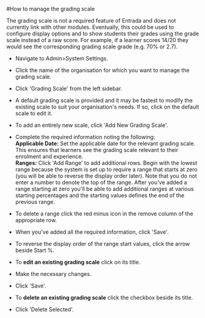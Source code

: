 #How to manage the grading scale  

The grading scale is not a required feature of Entrada and does not currently link with other modules.  Eventually, this could be used to configure display options and to show students their grades using the grade scale instead of a raw score.  For example, if a learner scores 14/20 they would see the corresponding grading scale grade (e.g. 70% or 2.7).

* Navigate to Admin>System Settings.
* Click the name of the organisation for which you want to manage the grading scale.
* Click 'Grading Scale' from the left sidebar.
* A default grading scale is provided and it may be fastest to modify the existing scale to suit your organisation's needs.  If so, click on the default scale to edit it.
* To add an entirely new scale, click 'Add New Grading Scale'.
* Complete the required information noting the following:  
**Applicable Date:** Set the applicable date for the relevant grading scale.  This ensures that learners see the grading scale relevant to their enrolment and experience.  
**Ranges:** Click 'Add Range' to add additional rows. Begin with the lowest range because the system is set up to require a range that starts at zero (you will be able to reverse the display order later).  Note that you do not enter a number to denote the top of the range.  After you've added a range starting at zero you'll be able to add additional ranges at various starting percentages and the starting values defines the end of the previous range.  
* To delete a range click the red minus icon in the remove column of the appropriate row.
* When you've added all the required information, click 'Save'.
* To reverse the display order of the range start values, click the arrow beside Start %.  

* To **edit an existing grading scale** click on its title.
* Make the necessary changes.
* Click 'Save'.  
* To **delete an existing grading scale** click the checkbox beside its title.
* Click 'Delete Selected'.
